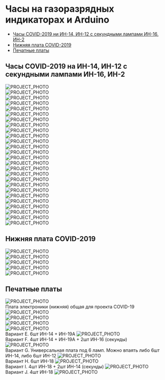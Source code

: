 # Часы на газоразрядных индикаторах и Arduino
* [Часы COVID-2019 ни ИН-14, ИН-12 с секундными лампами ИН-16, ИН-2](#chapter-0)
* [Нижняя плата COVID-2019](#chapter-1)
* [Печатные платы](#chapter-2)

<a id="chapter-0"></a>
## Часы COVID-2019 на ИН-14, ИН-12 с секундными лампами ИН-16, ИН-2
 
![PROJECT_PHOTO](https://github.com/adm503/images/blob/main/NixieClock/COVID%202019%20V2/1.jpg)<br>
![PROJECT_PHOTO](https://github.com/adm503/images/blob/main/NixieClock/COVID%202019%20V2/2.jpg)<br>
![PROJECT_PHOTO](https://github.com/adm503/images/blob/main/NixieClock/COVID%202019%20V2/20211025_151215.jpg)<br>
![PROJECT_PHOTO](https://github.com/adm503/images/blob/main/NixieClock/COVID%202019%20V2/20211025_151223.jpg)<br>
![PROJECT_PHOTO](https://github.com/adm503/images/blob/main/NixieClock/COVID%202019%20V2/20211025_151231.jpg)<br>
![PROJECT_PHOTO](https://github.com/adm503/images/blob/main/NixieClock/COVID%202019%20V2/20211025_151317.jpg)<br>
![PROJECT_PHOTO](https://github.com/adm503/images/blob/main/NixieClock/COVID%202019%20V2/20211025_151325.jpg)<br>
![PROJECT_PHOTO](https://github.com/adm503/images/blob/main/NixieClock/COVID%202019%20V2/20211025_151338.jpg)<br>
![PROJECT_PHOTO](https://github.com/adm503/images/blob/main/NixieClock/COVID%202019%20V2/20211025_151347.jpg)<br>
![PROJECT_PHOTO](https://github.com/adm503/images/blob/main/NixieClock/COVID%202019%20V2/20211025_151353.jpg)<br>
![PROJECT_PHOTO](https://github.com/adm503/images/blob/main/NixieClock/COVID%202019%20V2/20211025_151404.jpg)<br>
![PROJECT_PHOTO](https://github.com/adm503/images/blob/main/NixieClock/COVID%202019%20V2/20211025_151408.jpg)<br>
![PROJECT_PHOTO](https://github.com/adm503/images/blob/main/NixieClock/COVID%202019%20V2/20211025_151412.jpg)<br>
![PROJECT_PHOTO](https://github.com/adm503/images/blob/main/NixieClock/COVID%202019%20V2/20211025_151429.jpg)<br>
![PROJECT_PHOTO](https://github.com/adm503/images/blob/main/NixieClock/COVID%202019%20V2/20211025_151445.jpg)<br>
![PROJECT_PHOTO](https://github.com/adm503/images/blob/main/NixieClock/COVID%202019%20V2/20211025_151516.jpg)<br>
![PROJECT_PHOTO](https://github.com/adm503/images/blob/main/NixieClock/COVID%202019%20V2/20211025_151830.jpg)<br>
![PROJECT_PHOTO](https://github.com/adm503/images/blob/main/NixieClock/COVID%202019%20V2/20211025_151922.jpg)<br>
![PROJECT_PHOTO](https://github.com/adm503/images/blob/main/NixieClock/COVID%202019%20V2/20211025_151929.jpg)<br>
![PROJECT_PHOTO](https://github.com/adm503/images/blob/main/NixieClock/COVID%202019%20V2/20211025_151958.jpg)<br>
![PROJECT_PHOTO](https://github.com/adm503/images/blob/main/NixieClock/COVID%202019%20V2/20211025_152004.jpg)<br>
![PROJECT_PHOTO](https://github.com/adm503/images/blob/main/NixieClock/COVID%202019%20V2/20211025_152012.jpg)<br>
![PROJECT_PHOTO](https://github.com/adm503/images/blob/main/NixieClock/COVID%202019%20V2/20211025_152024.jpg)<br>
![PROJECT_PHOTO](https://github.com/adm503/images/blob/main/NixieClock/COVID%202019%20V2/4.jpg)<br>
![PROJECT_PHOTO](https://github.com/adm503/images/blob/main/NixieClock/COVID%202019%20V2/5.jpg)<br>
![PROJECT_PHOTO](https://github.com/adm503/images/blob/main/NixieClock/COVID%202019%20V2/6.jpg)<br>

<a id="chapter-1"></a>
## Нижняя плата COVID-2019

![PROJECT_PHOTO](https://github.com/adm503/images/blob/main/NixieClock/COVID%202019%20V2/20211025_151535.jpg)<br>
![PROJECT_PHOTO](https://github.com/adm503/images/blob/main/NixieClock/COVID%202019%20V2/20211025_151541.jpg)<br>
![PROJECT_PHOTO](https://github.com/adm503/images/blob/main/NixieClock/COVID%202019%20V2/20211025_151547.jpg)<br>
![PROJECT_PHOTO](https://github.com/adm503/images/blob/main/NixieClock/COVID%202019%20V2/20211025_151552.jpg)<br>
![PROJECT_PHOTO](https://github.com/adm503/images/blob/main/NixieClock/COVID%202019%20V2/20211025_151623.jpg)<br>

<a id="chapter-2"></a>
## Печатные платы

![PROJECT_PHOTO](https://github.com/adm503/images/blob/main/NixieClock/COVID%202019%20V2/3.jpg)<br>
Плата электроники (нижняя) общая для проекта COVID-19
![PROJECT_PHOTO](https://github.com/adm503/images/blob/main/NixieClock/COVID%202019%20V2/41PzbDosbm4.jpg)<br>
![PROJECT_PHOTO](https://github.com/adm503/images/blob/main/NixieClock/COVID%202019%20V2/7.jpg)<br>
![PROJECT_PHOTO](https://github.com/adm503/images/blob/main/NixieClock/COVID%202019%20V2/8.jpg)<br>
![PROJECT_PHOTO](https://github.com/adm503/images/blob/main/NixieClock/COVID%202019%20V2/COVID%202019%20V2.jpg)<br>
Вариант E. 6шт ИН-14 + ИН-19А
![PROJECT_PHOTO](https://github.com/adm503/images/blob/main/NixieClock/COVID%202019%20V2/E.jpg)<br>
Вариант F. 4шт ИН-14 + ИН-19А + 2шт ИН-16 (секунды)
![PROJECT_PHOTO](https://github.com/adm503/images/blob/main/NixieClock/COVID%202019%20V2/F.jpg)<br>
Вариант G. Универсальная плата под 6 ламп. Можно впаять либо 6шт ИН-14, либо 6шт ИН-12
![PROJECT_PHOTO](https://github.com/adm503/images/blob/main/NixieClock/COVID%202019%20V2/ИН-14_12mono.jpg)<br>
Вариант H. 6шт ИН-18
![PROJECT_PHOTO](https://github.com/adm503/images/blob/main/NixieClock/COVID%202019%20V2/6хИН-18.jpg)<br>
Вариант I. 4шт ИН-18 + 2шт ИН-14 (секунды)
![PROJECT_PHOTO](https://github.com/adm503/images/blob/main/NixieClock/COVID%202019%20V2/4хИН-18+2хИН-14.jpg)<br>
Вариант J. 4шт ИН-18
![PROJECT_PHOTO](https://github.com/adm503/images/blob/main/NixieClock/COVID%202019%20V2/4хИН-18.jpg)<br>
